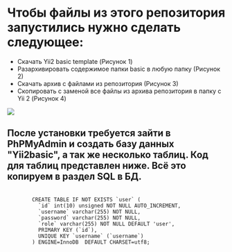 <h1>Чтобы файлы из этого репозитория запустились нужно сделать следующее:</h1>
<ul>
    <li>Скачать Yii2 basic template (Рисунок 1)</li>
    <li>Разархивировать содержимое папки basic в любую папку (Рисунок 2)</li>
    <li>Скачать архив с файлами из репозитория (Рисунок 3)</li>
    <li>Скопировать с заменой все файлы из архива репозитория в папку с Yii 2 (Рисунок 4)</li>
</ul>

<img src="https://webformyself.com/wp-content/uploads/2017/300/1.jpg"></img>

<h2>После установки требуется зайти в PhPMyAdmin и создать базу данных "Yii2basic", а так же несколько таблиц. Код для таблиц представлен ниже. Всё это копируем в раздел SQL в БД.</h2>
<pre>
    <code>
        CREATE TABLE IF NOT EXISTS `user` (
          `id` int(10) unsigned NOT NULL AUTO_INCREMENT,
          `username` varchar(255) NOT NULL,
          `password` varchar(255) NOT NULL,
          `role` varchar(255) NOT NULL DEFAULT 'user',
          PRIMARY KEY (`id`),
          UNIQUE KEY `username` (`username`)
        ) ENGINE=InnoDB  DEFAULT CHARSET=utf8;
    </code>
</pre>
